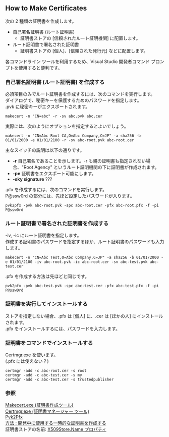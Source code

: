 ## How to Make Certificates

次の 2 種類の証明書を作成します。

* 自己署名証明書 (ルート証明書)
  * 証明書ストアの [信頼されたルート証明機関] に配置します。
* ルート証明書で署名された証明書
  * 証明書ストアの [個人]、[信頼された発行元] などに配置します。

各コマンドライン ツールを利用するため、Visual Studio 開発者コマンド プロンプトを使用すると便利です。

### 自己署名証明書 (ルート証明書) を作成する

必須項目のみでルート証明書を作成するには、次のコマンドを実行します。  
ダイアログで、秘密キーを保護するためのパスワードを指定します。  
.pvk に秘密キーがエクスポートされます。

```
makecert -n "CN=abc" -r -sv abc.pvk abc.cer
```

実際には、次のようにオプションを指定するとよいでしょう。

```
makecert -n "CN=Abc Root CA,O=Abc Company,C=JP" -a sha256 -b 01/01/2000 -e 01/01/2100 -r -sv abc-root.pvk abc-root.cer
```

主なスイッチの説明は以下の通りです。

* **-r** 自己署名であることを示します。-r も親の証明書も指定されない場合、"Root Agency" というルート証明機関の下に証明書が作成されます。
* **-pe** 証明書をエクスポート可能にします。
* **-sky signature** ???

.pfx を作成するには、次のコマンドを実行します。  
P@ssw0rd の部分には、先ほど設定したパスワードが入ります。

```
pvk2pfx -pvk abc-root.pvk -spc abc-root.cer -pfx abc-root.pfx -f -pi P@ssw0rd
```

### ルート証明書で署名された証明書を作成する

-iv, -ic にルート証明書を指定します。  
作成する証明書のパスワードを指定するほか、ルート証明書のパスワードも入力します。

```
makecert -n "CN=Abc Test,O=Abc Company,C=JP" -a sha256 -b 01/01/2000 -e 01/01/2100 -iv abc-root.pvk -ic abc-root.cer -sv abc-test.pvk abc-test.cer
```

.pfx を作成する方法は先ほどと同じです。

```
pvk2pfx -pvk abc-test.pvk -spc abc-test.cer -pfx abc-test.pfx -f -pi P@ssw0rd
```

### 証明書を実行してインストールする
ストアを指定しない場合、.pfx は [個人] に、.cer は [ほかの人] にインストールされます。  
.pfx をインストールするには、パスワードを入力します。

### 証明書をコマンドでインストールする

Certmgr.exe を使います。  
(.pfx には使えない？)

```
certmgr -add -c abc-root.cer -s root  
certmgr -add -c abc-test.cer -s my  
certmgr -add -c abc-test.cer -s trustedpublisher
```

### 参照

[Makecert.exe (証明書作成ツール)](http://msdn.microsoft.com/library/bfsktky3.aspx)  
[Certmgr.exe (証明書マネージャー ツール)](http://msdn.microsoft.com/library/e78byta0.aspx)  
[Pvk2Pfx](http://msdn.microsoft.com/library/windows/hardware/ff550672.aspx)  
[方法 : 開発中に使用する一時的な証明書を作成する](http://msdn.microsoft.com/ja-jp/library/ms733813.aspx)  
証明書ストアの名前: [X509Store.Name プロパティ](https://msdn.microsoft.com/library/system.security.cryptography.x509certificates.x509store.name.aspx)
